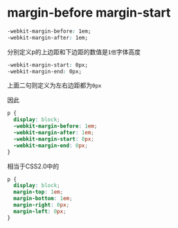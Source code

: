 # margin-before margin-start

```css
-webkit-margin-before: 1em;
-webkit-margin-after: 1em;
```

分别定义p的上边距和下边距的数值是`1倍`字体高度

```css
-webkit-margin-start: 0px;
-webkit-margin-end: 0px;
```

上面二句则定义为左右边距都为`0px`

因此

```css
p {
  display: block;
  -webkit-margin-before: 1em;
  -webkit-margin-after: 1em;
  -webkit-margin-start: 0px;
  -webkit-margin-end: 0px;
}
```

相当于CSS2.0中的

```css
p {
  display: block;
  margin-top: 1em;
  margin-bottom: 1em;
  margin-right: 0px;
  margin-left: 0px;
}
```
